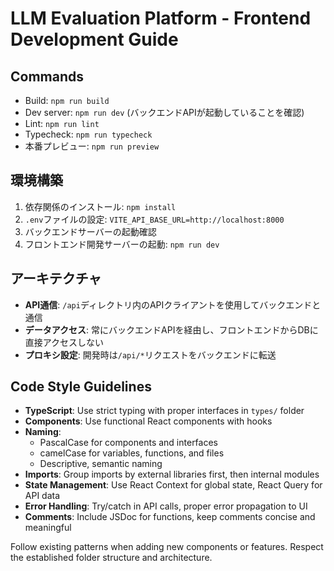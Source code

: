 # LLM Evaluation Platform - Frontend Development Guide

## Commands
- Build: `npm run build`
- Dev server: `npm run dev` (バックエンドAPIが起動していることを確認)
- Lint: `npm run lint`
- Typecheck: `npm run typecheck`
- 本番プレビュー: `npm run preview`

## 環境構築
1. 依存関係のインストール: `npm install`
2. `.env`ファイルの設定: `VITE_API_BASE_URL=http://localhost:8000`
3. バックエンドサーバーの起動確認
4. フロントエンド開発サーバーの起動: `npm run dev`

## アーキテクチャ
- **API通信**: `/api`ディレクトリ内のAPIクライアントを使用してバックエンドと通信
- **データアクセス**: 常にバックエンドAPIを経由し、フロントエンドからDBに直接アクセスしない
- **プロキシ設定**: 開発時は`/api/*`リクエストをバックエンドに転送

## Code Style Guidelines
- **TypeScript**: Use strict typing with proper interfaces in `types/` folder
- **Components**: Use functional React components with hooks
- **Naming**: 
  - PascalCase for components and interfaces
  - camelCase for variables, functions, and files
  - Descriptive, semantic naming
- **Imports**: Group imports by external libraries first, then internal modules
- **State Management**: Use React Context for global state, React Query for API data
- **Error Handling**: Try/catch in API calls, proper error propagation to UI
- **Comments**: Include JSDoc for functions, keep comments concise and meaningful

Follow existing patterns when adding new components or features. Respect the established folder structure and architecture.